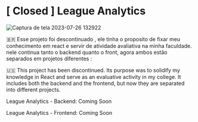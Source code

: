 # [ Closed ] League Analytics

![Captura de tela 2023-07-26 132922](https://github.com/Augusto-S01/Closed---LeagueAnalytics-Bundle/assets/43907990/d4733ae1-ee62-4e50-a39d-09cfc26b619b)


:brazil: Esse projeto foi descontinuado , ele tinha o proposito de fixar meu conhecimento em react e servir de atividade avaliativa na minha faculdade. nele continua tanto o backend quanto o front, agora ambos estão separados em projetos diferentes : 


:us: This project has been discontinued. Its purpose was to solidify my knowledge in React and serve as an evaluative activity in my college. It includes both the backend and the frontend, but now they are separated into different projects.


League Analytics - Backend: 
Coming Soon

League Analytics - Frontend: 
Coming Soon
